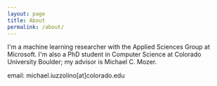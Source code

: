 ```yaml
---
layout: page
title: About
permalink: /about/
---
```

I'm a machine learning researcher with the Applied Sciences Group at Microsoft. I'm also a
PhD student in Computer Science at Colorado University Boulder; my advisor is Michael C. Mozer.

email: michael.iuzzolino[at]colorado.edu
